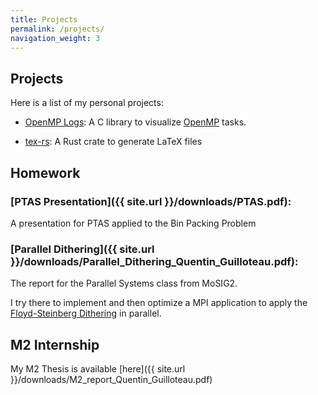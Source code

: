 ```yaml
---
title: Projects
permalink: /projects/
navigation_weight: 3
---
```


## Projects

Here is a list of my personal projects:

* [OpenMP Logs](/projects/omp_logs):
A C library to visualize [OpenMP](https://www.openmp.org/) tasks.

* [tex-rs](/projects/tex_rs):
A Rust crate to generate LaTeX files

## Homework

### [PTAS Presentation]({{ site.url }}/downloads/PTAS.pdf):

A presentation for PTAS applied to the Bin Packing Problem

### [Parallel Dithering]({{ site.url }}/downloads/Parallel_Dithering_Quentin_Guilloteau.pdf): 

The report for the Parallel Systems class from MoSIG2.
    
I try there to implement and then optimize a MPI application to apply the [Floyd-Steinberg Dithering](https://en.wikipedia.org/wiki/Floyd%E2%80%93Steinberg_dithering) in parallel.

## M2 Internship

My M2 Thesis is available [here]({{ site.url }}/downloads/M2_report_Quentin_Guilloteau.pdf)
